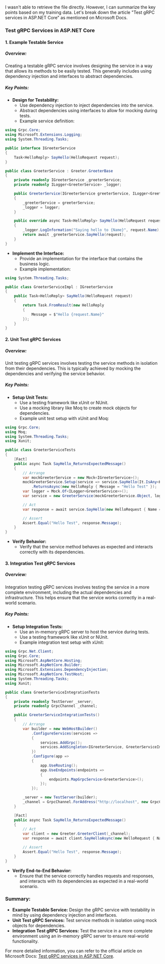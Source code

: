 I wasn't able to retrieve the file directly. However, I can summarize the key points based on my training data. Let's break down the article "Test gRPC services in ASP.NET Core" as mentioned on Microsoft Docs.

### Test gRPC Services in ASP.NET Core

#### 1. Example Testable Service

##### Overview:
Creating a testable gRPC service involves designing the service in a way that allows its methods to be easily tested. This generally includes using dependency injection and interfaces to abstract dependencies.

##### Key Points:
- **Design for Testability:**
  - Use dependency injection to inject dependencies into the service.
  - Abstract dependencies using interfaces to allow for mocking during tests.
  - Example service definition:

```csharp name=GreeterService.cs
using Grpc.Core;
using Microsoft.Extensions.Logging;
using System.Threading.Tasks;

public interface IGreeterService
{
    Task<HelloReply> SayHello(HelloRequest request);
}

public class GreeterService : Greeter.GreeterBase
{
    private readonly IGreeterService _greeterService;
    private readonly ILogger<GreeterService> _logger;

    public GreeterService(IGreeterService greeterService, ILogger<GreeterService> logger)
    {
        _greeterService = greeterService;
        _logger = logger;
    }

    public override async Task<HelloReply> SayHello(HelloRequest request, ServerCallContext context)
    {
        _logger.LogInformation("Saying hello to {Name}", request.Name);
        return await _greeterService.SayHello(request);
    }
}
```

- **Implement the Interface:**
  - Provide an implementation for the interface that contains the business logic.
  - Example implementation:

```csharp name=GreeterServiceImpl.cs
using System.Threading.Tasks;

public class GreeterServiceImpl : IGreeterService
{
    public Task<HelloReply> SayHello(HelloRequest request)
    {
        return Task.FromResult(new HelloReply
        {
            Message = $"Hello {request.Name}"
        });
    }
}
```

#### 2. Unit Test gRPC Services

##### Overview:
Unit testing gRPC services involves testing the service methods in isolation from their dependencies. This is typically achieved by mocking the dependencies and verifying the service behavior.

##### Key Points:
- **Setup Unit Tests:**
  - Use a testing framework like xUnit or NUnit.
  - Use a mocking library like Moq to create mock objects for dependencies.
  - Example unit test setup with xUnit and Moq:

```csharp name=GreeterServiceTests.cs
using Grpc.Core;
using Moq;
using System.Threading.Tasks;
using Xunit;

public class GreeterServiceTests
{
    [Fact]
    public async Task SayHello_ReturnsExpectedMessage()
    {
        // Arrange
        var mockGreeterService = new Mock<IGreeterService>();
        mockGreeterService.Setup(service => service.SayHello(It.IsAny<HelloRequest>()))
            .ReturnsAsync(new HelloReply { Message = "Hello Test" });
        var logger = Mock.Of<ILogger<GreeterService>>();
        var service = new GreeterService(mockGreeterService.Object, logger);

        // Act
        var response = await service.SayHello(new HelloRequest { Name = "Test" }, It.IsAny<ServerCallContext>());

        // Assert
        Assert.Equal("Hello Test", response.Message);
    }
}
```

- **Verify Behavior:**
  - Verify that the service method behaves as expected and interacts correctly with its dependencies.

#### 3. Integration Test gRPC Services

##### Overview:
Integration testing gRPC services involves testing the service in a more complete environment, including the actual dependencies and infrastructure. This helps ensure that the service works correctly in a real-world scenario.

##### Key Points:
- **Setup Integration Tests:**
  - Use an in-memory gRPC server to host the service during tests.
  - Use a testing framework like xUnit or NUnit.
  - Example integration test setup with xUnit:

```csharp name=GreeterServiceIntegrationTests.cs
using Grpc.Net.Client;
using Grpc.Core;
using Microsoft.AspNetCore.Hosting;
using Microsoft.AspNetCore.Builder;
using Microsoft.Extensions.DependencyInjection;
using Microsoft.AspNetCore.TestHost;
using System.Threading.Tasks;
using Xunit;

public class GreeterServiceIntegrationTests
{
    private readonly TestServer _server;
    private readonly GrpcChannel _channel;

    public GreeterServiceIntegrationTests()
    {
        // Arrange
        var builder = new WebHostBuilder()
            .ConfigureServices(services =>
            {
                services.AddGrpc();
                services.AddSingleton<IGreeterService, GreeterServiceImpl>();
            })
            .Configure(app =>
            {
                app.UseRouting();
                app.UseEndpoints(endpoints =>
                {
                    endpoints.MapGrpcService<GreeterService>();
                });
            });

        _server = new TestServer(builder);
        _channel = GrpcChannel.ForAddress("http://localhost", new GrpcChannelOptions { HttpClient = _server.CreateClient() });
    }

    [Fact]
    public async Task SayHello_ReturnsExpectedMessage()
    {
        // Act
        var client = new Greeter.GreeterClient(_channel);
        var response = await client.SayHelloAsync(new HelloRequest { Name = "Test" });

        // Assert
        Assert.Equal("Hello Test", response.Message);
    }
}
```

- **Verify End-to-End Behavior:**
  - Ensure that the service correctly handles requests and responses, and interacts with its dependencies as expected in a real-world scenario.

### Summary:

- **Example Testable Service:** Design the gRPC service with testability in mind by using dependency injection and interfaces.
- **Unit Test gRPC Services:** Test service methods in isolation using mock objects for dependencies.
- **Integration Test gRPC Services:** Test the service in a more complete environment using an in-memory gRPC server to ensure real-world functionality.

For more detailed information, you can refer to the official article on Microsoft Docs: [Test gRPC services in ASP.NET Core](https://docs.microsoft.com/en-us/aspnet/core/grpc/test).
